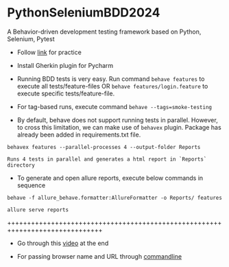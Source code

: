# PythonSeleniumBDD2024

A Behavior-driven development testing framework based on Python, Selenium, Pytest

* Follow [link](https://www.youtube.com/watch?v=t8T5LWIO24I&t=1s) for practice

* Install Gherkin plugin for Pycharm

* Running BDD tests is very easy. Run command `behave features` to execute all tests/feature-files
  OR `behave features/login.feature` to execute specific tests/feature-file.

* For tag-based runs, execute command `behave --tags=smoke-testing`

* By default, behave does not support running tests in parallel. However, to cross this limitation, we can make use
  of `behavex` plugin. Package has already been added in requirements.txt file.

```
behavex features --parallel-processes 4 --output-folder Reports

Runs 4 tests in parallel and generates a html report in `Reports` directory
```

* To generate and open allure reports, execute below commands in sequence

```commandline
behave -f allure_behave.formatter:AllureFormatter -o Reports/ features

allure serve reports
```

++++++++++++++++++++++++++++++++++++++++++++++++++++++++++++++++++++++++++++++

* Go through
  this [video](https://himanshu-sheth.medium.com/selenium-python-tutorial-getting-started-with-bdd-in-behave-7089e90ac91f)
  at the end

* For passing browser name and URL
  through [commandline](https://pravin-alhat7.medium.com/selenium-python-launch-any-browser-and-url-via-the-command-line-arguments-fb5585dc1d77) 